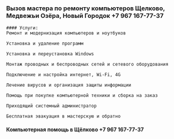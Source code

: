 ### Вызов мастера по ремонту компьютеров Щелково, Медвежьи Озёра, Новый Городок +7 967 167-77-37
~~~
#### Услуги: 
Ремонт и модернизация компьютеров и ноутбуков

Установка и удаление программ

Установка и переустановка Windows

Монтаж проводных и беспроводных сетей и сетевого оборудования

Подключение и настройка интернет, Wi-Fi, 4G

Лечение вирусов и организация защиты информации

Помощь при покупке компьютерной техники и сборка на заказ

Приходящий системный администратор

Бесплатная эвакуация в мастерскую и обратно
~~~
#### Компьютерная помощь в Щёлково +7 967 167-77-37
